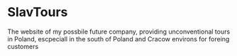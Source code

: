 # SlavTours
The website of my possbile future company, providing unconventional tours in Poland, escpeciall in the south of Poland and Cracow environs for foreing customers
